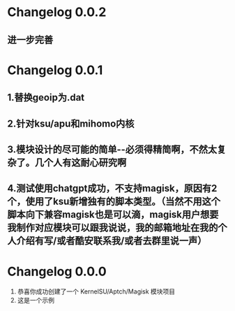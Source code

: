 # Changelog 0.0.2
## 进一步完善


# Changelog 0.0.1
## 1.替换geoip为.dat 
## 2.针对ksu/apu和mihomo内核
## 3.模块设计的尽可能的简单--必须得精简啊，不然太复杂了。几个人有这耐心研究啊
## 4.测试使用chatgpt成功，不支持magisk，原因有2个，使用了ksu新增独有的脚本类型。（当然不用这个脚本向下兼容magisk也是可以滴，magisk用户想要我制作对应模块可以跟我说说，我的邮箱地址在我的个人介绍有写/或者酷安联系我/或者去群里说一声）

# Changelog 0.0.0

1. 恭喜你成功创建了一个 KernelSU/Aptch/Magisk 模块项目
2. 这是一个示例

